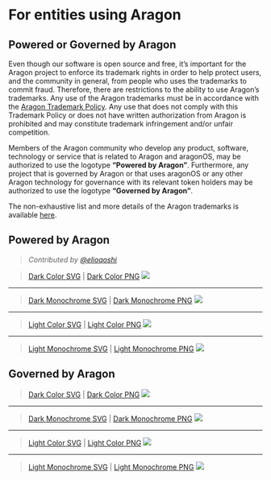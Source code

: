 # For entities using Aragon

## Powered or Governed by Aragon

Even though our software is open source and free, it’s important for the Aragon project to enforce its trademark rights in order to help protect users, and the community in general, from people who uses the trademarks to commit fraud. Therefore, there are restrictions to the ability to use Aragon’s trademarks. Any use of the Aragon trademarks must be in accordance with the [Aragon Trademark Policy](../documentation/legal/Trademark_policy.md). Any use that does not comply with this Trademark Policy or does not have written authorization from Aragon is prohibited and may constitute trademark infringement and/or unfair competition.

Members of the Aragon community who develop any product, software, technology or service that is related to Aragon and aragonOS, may be authorized to use the logotype **“Powered by Aragon”**. Furthermore, any project that is governed by Aragon or that uses aragonOS or any other Aragon technology for governance with its relevant token holders may be authorized to use the logotype **“Governed by Aragon”**.

The non-exhaustive list and more details of the Aragon trademarks is available [here](../documentation/legal/Trademark_policy.md).

## Powered by Aragon

> _Contributed by [@elioqoshi](https://github.com/elioqoshi)_

> [Dark Color SVG](artwork/Powered_By/SVG/Powered_By_Dark_Color.svg) | [Dark Color PNG](artwork/Powered_By/PNG/Powered_By_Dark_Color.png)
[<img src="../artwork/Powered_By/PNG/Powered_By_Dark_Color.png">](artwork/Powered_By/PNG/Powered_By_Dark_Color.png)
___
> [Dark Monochrome SVG](artwork/Powered_By/SVG/Powered_By_Dark_Monochrome.svg) | [Dark Monochrome PNG](artwork/Powered_By/PNG/Powered_By_Dark_Monochrome.png)
[<img src="../artwork/Powered_By/PNG/Powered_By_Dark_Monochrome.png">](artwork/Powered_By/PNG/Powered_By_Dark_Monochrome.png)
___
> [Light Color SVG](artwork/Powered_By/SVG/Powered_By_Light_Color.svg) | [Light Color PNG](artwork/Powered_By/PNG/Powered_By_Light_Color.png)
[<img src="../artwork/Powered_By/PNG/Powered_By_Light_Color.png">](artwork/Powered_By/PNG/Powered_By_Light_Color.png)
___
> [Light Monochrome SVG](artwork/Powered_By/SVG/Powered_By_Light_Monochrome.svg) | [Light Monochrome PNG](artwork/Powered_By/PNG/Powered_By_Light_Monochrome.png)
[<img src="../artwork/Powered_By/PNG/Powered_By_Light_Monochrome.png">](artwork/Powered_By/PNG/Powered_By_Light_Monochrome.png)

## Governed by Aragon

> [Dark Color SVG](artwork/Governed_By/Governed_By_Dark_Color.svg) | [Dark Color PNG](artwork/Governed_By/Governed_By_Dark_Color.png)
[<img src="../artwork/Governed_By/Governed_By_Dark_Color.png">](artwork/Governed_By/Governed_By_Dark_Color.png)
___
> [Dark Monochrome SVG](artwork/Governed_By/Governed_By_Dark_Monochrome.svg) | [Dark Monochrome PNG](artwork/Governed_By/Governed_By_Dark_Monochrome.png)
[<img src="../artwork/Governed_By/Governed_By_Dark_Monochrome.png">](artwork/Governed_By/Governed_By_Dark_Monochrome.png)
___
> [Light Color SVG](artwork/Governed_By/Governed_By_Light_Color.svg) | [Light Color PNG](artwork/Governed_By/Governed_By_Light_Color.png)
[<img src="../artwork/Governed_By/Governed_By_Light_Color.png">](artwork/Governed_By/Governed_By_Light_Color.png)
___
> [Light Monochrome SVG](artwork/Governed_By/Governed_By_Light_Monochrome.svg) | [Light Monochrome PNG](artwork/Governed_By/Governed_By_Light_Monochrome.png)
[<img src="../artwork/Governed_By/Governed_By_Light_Monochrome.png">](artwork/Governed_By/Governed_By_Light_Monochrome.png)
